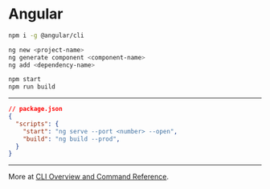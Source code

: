 # Angular

```bash
npm i -g @angular/cli
```

```bash
ng new <project-name>
ng generate component <component-name>
ng add <dependency-name>
```

```bash
npm start
npm run build
```

---

```json
// package.json
{
  "scripts": {
    "start": "ng serve --port <number> --open",
    "build": "ng build --prod",
  }
}
```

---

More at [CLI Overview and Command Reference](https://angular.io/cli).
